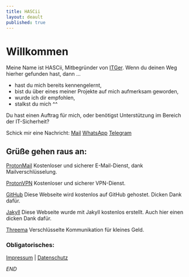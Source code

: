 ```yaml
---
title: HASCii
layout: deault
published: true
---
```


# Willkommen
Meine Name ist HASCii, Mitbegründer von [ITGer](https://itger.de/).
Wenn du deinen Weg hierher gefunden hast, dann ...

- hast du mich bereits kennengelernt,
- bist du über eines meiner Projekte auf mich aufmerksam geworden,
- wurde ich dir empfohlen,
- stalkst du mich ^^

Du hast einen Auftrag für mich, oder benötigst Unterstützung im Bereich der IT-Sicherheit?

Schick mir eine Nachricht:
[Mail](mailto:security@hascii.de)
[WhatsApp](https://wa.me/491747582100)
[Telegram](https://telegram.me/ITGerDE)

## Grüße gehen raus an:
[ProtonMail](https://protonmail.com/de/) 
Kostenloser und sicherer E-Mail-Dienst, dank Mailverschlüsselung.

[ProtonVPN](https://protonvpn.com/de/)
Kostenloser und sicherer VPN-Dienst.

[GitHub](https://github.com/)
Diese Webseite wird kostenlos auf GitHub gehostet. Dicken Dank dafür.

[Jakyll](https://jekyllrb.com)
Diese Webseite wurde mit Jakyll kostenlos erstellt. Auch hier einen dicken Dank dafür.

[Threema](https://threema.ch/de)
Verschlüsselte Kommunikation für kleines Geld.

### Obligatorisches:
[Impressum](https://itrk.legal/uAj.8V.pqL.html?imp=1) | [Datenschutz](https://itrk.legal/uAj.8V.pqL.html)

_END_
